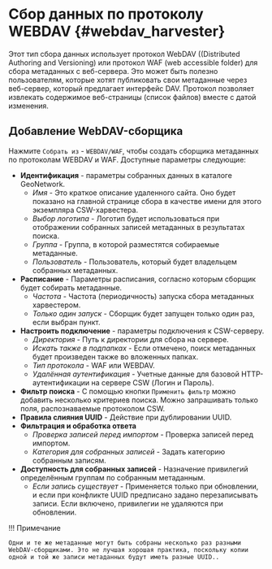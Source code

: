# Сбор данных по протоколу WEBDAV {#webdav_harvester}

Этот тип сбора данных использует протокол WebDAV ((Distributed Authoring and Versioning) или протокол WAF (web accessible folder) для сбора метаданных с веб-сервера. Это может быть полезно пользователям, которые хотят публиковать свои метаданные через веб-сервер, который предлагает интерфейс DAV. Протокол позволяет извлекать содержимое веб-страницы (список файлов) вместе с датой изменения.

## Добавление WebDAV-сборщика

Нажмите `Собрать из` - `WEBDAV/WAF`, чтобы создать сборщика метаданных по протоколам WEBDAV и WAF. Доступные параметры следующие:

-   **Идентификация** - параметры собранных данных в каталоге GeoNetwork.
    -    *Имя* - Это краткое описание удаленного сайта. Оно будет показано на главной странице сбора в качестве имени для этого экземпляра CSW-харвестера.
    -    *Выбор логотипа* - Логотип будет использоваться при отображении собранных записей метаданных в результатах поиска.
    -    *Группа* - Группа, в которой разместятся собираемые метаданные.
    -    *Пользователь* - Пользователь, который будет владельцем собранных метаданных.
-   **Расписание** - Параметры расписания, согласно которым сборщик будет собирать метаданные.
    -    *Частота* - Частота (периодичность) запуска сбора метаданных харвестером.
    -    *Только один запуск* - Сборщик будет запущен только один раз, если выбран пункт.
-   **Настроить подключение** - параметры подключения к CSW-серверу.
    -    *Директория* - Путь к директории для сбора на сервере.
    -    *Искать также в подпапках* - Если отмечено, поиск метаданных будет произведен также во вложенных папках.
    -    *Тип протокола* - WAF или WEBDAV.
    -    *Удалённая аутентификация* - Учетные данные для базовой HTTP-аутентификации на сервере CSW (Логин и Пароль).
-   **Фильтр поиска** - С помощью кнопки `Применить фильтр` можно добавить несколько критериев поиска. Можно запрашивать только поля, распознаваемые протоколом CSW.
-   **Правила слияния UUID** - Действие при дублировании UUID.
-   **Фильтрация и обработка ответа**
    -    *Проверка записей перед импортом* - Проверка записей перед импортом.
    -    *Категория для собранных записей* - Задать категорию собранным записям.
-   **Доступность для собранных записей** - Назначение привилегий определённым группам по собранным метаданным.
    -    *Если запись существует* - Применяется только при обновлении, и если при конфликте UUID предписано задано перезаписывать записи. Если включено, привилегии не удаляются при обновлении.


!!! Примечание

    Одни и те же метаданные могут быть собраны несколько раз разными WebDAV-сборщиками. Это не лучшая хорошая практика, поскольку копии одной и той же записи метаданных будут иметь разные UUID..
